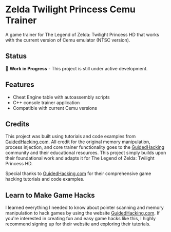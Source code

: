 # Zelda Twilight Princess Cemu Trainer

A game trainer for The Legend of Zelda: Twilight Princess HD that works with the current version of Cemu emulator (NTSC version).

## Status
🚧 **Work in Progress** - This project is still under active development.

## Features
- Cheat Engine table with autoassembly scripts
- C++ console trainer application
- Compatible with current Cemu versions

## Credits

This project was built using tutorials and code examples from [GuidedHacking.com](https://guidedhacking.com). All credit for the original memory manipulation, process injection, and core trainer functionality goes to the [GuidedHacking](https://guidedhacking.com) community and their educational resources. This project simply builds upon their foundational work and adapts it for The Legend of Zelda: Twilight Princess HD.

Special thanks to [GuidedHacking.com](https://guidedhacking.com) for their comprehensive game hacking tutorials and code examples.

## Learn to Make Game Hacks

I learned everything I needed to know about pointer scanning and memory manipulation to hack games by using the website [GuidedHacking.com](https://guidedhacking.com). If you're interested in creating fun and easy game hacks like this, I highly recommend signing up for their website and exploring their tutorials.
